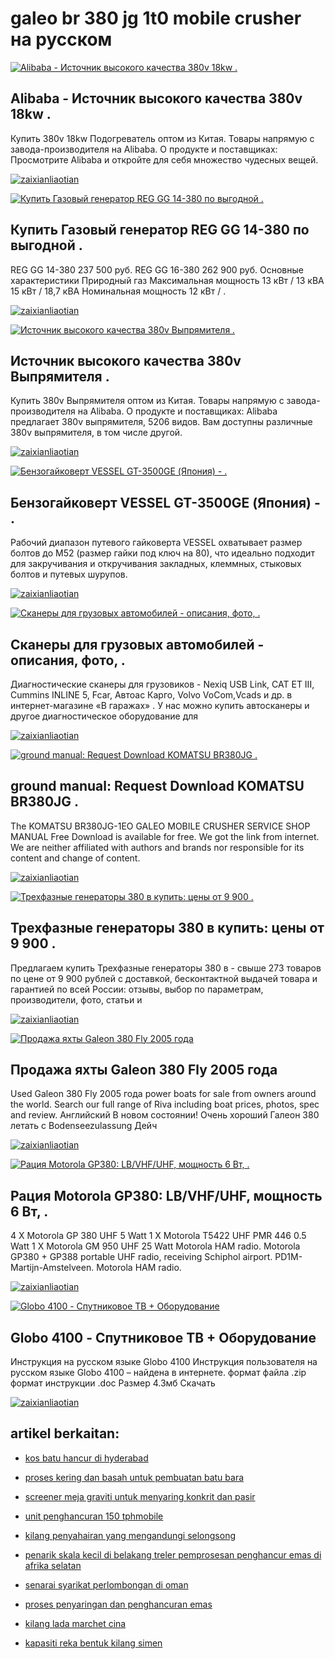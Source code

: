 # galeo br 380 jg 1t0 mobile crusher на русском
<a href="https://mnn.zoosnet.net/LR/Chatpre.aspx?id=MNN94995150&p=https://topgrinding.com/" target="_blank">![Alibaba - Источник высокого качества 380v 18kw .](https://github.com/technlg/images/blob/main/40.jpg)</a>
## Alibaba - Источник высокого качества 380v 18kw .
Купить 380v 18kw Подогреватель оптом из Китая. Товары напрямую с завода-производителя на Alibaba. О продукте и поставщиках: Просмотрите Alibaba и откройте для себя множество чудесных вещей.
<a href="https://mnn.zoosnet.net/LR/Chatpre.aspx?id=MNN94995150&p=https://topgrinding.com/" target="_blank"><img src="https://github.com/technlg/images/raw/main/chat11.jpg" alt="zaixianliaotian"/></a><a href="//whatsapp.shibangsoft.com/WhatsApp.php" ><img src="https://github.com/technlg/images/raw/main/chat11.png" alt=""></a>
<a href="https://mnn.zoosnet.net/LR/Chatpre.aspx?id=MNN94995150&p=https://topgrinding.com/" target="_blank">![Купить Газовый генератор REG GG 14-380 по выгодной .](https://github.com/technlg/images/blob/main/9.jpg)</a>
## Купить Газовый генератор REG GG 14-380 по выгодной .
REG GG 14-380 237 500 руб. REG GG 16-380 262 900 руб. Основные характеристики Природный газ Максимальная мощность 13 кВт / 13 кВА 15 кВт / 18,7 кВА Номинальная мощность 12 кВт / .
<a href="https://mnn.zoosnet.net/LR/Chatpre.aspx?id=MNN94995150&p=https://topgrinding.com/" target="_blank"><img src="https://github.com/technlg/images/raw/main/chat11.jpg" alt="zaixianliaotian"/></a><a href="//whatsapp.shibangsoft.com/WhatsApp.php" ><img src="https://github.com/technlg/images/raw/main/chat11.png" alt=""></a>
<a href="https://mnn.zoosnet.net/LR/Chatpre.aspx?id=MNN94995150&p=https://topgrinding.com/" target="_blank">![Источник высокого качества 380v Выпрямителя .](https://github.com/technlg/images/blob/main/13.jpg)</a>
## Источник высокого качества 380v Выпрямителя .
Купить 380v Выпрямителя оптом из Китая. Товары напрямую с завода-производителя на Alibaba. О продукте и поставщиках: Alibaba предлагает 380v выпрямителя, 5206 видов. Вам доступны различные 380v выпрямителя, в том числе другой.
<a href="https://mnn.zoosnet.net/LR/Chatpre.aspx?id=MNN94995150&p=https://topgrinding.com/" target="_blank"><img src="https://github.com/technlg/images/raw/main/chat11.jpg" alt="zaixianliaotian"/></a><a href="//whatsapp.shibangsoft.com/WhatsApp.php" ><img src="https://github.com/technlg/images/raw/main/chat11.png" alt=""></a>
<a href="https://mnn.zoosnet.net/LR/Chatpre.aspx?id=MNN94995150&p=https://topgrinding.com/" target="_blank">![Бензогайковерт VESSEL GT-3500GE (Япония) - .](https://github.com/technlg/images/blob/main/3.jpg)</a>
## Бензогайковерт VESSEL GT-3500GE (Япония) - .
Рабочий диапазон путевого гайковерта VESSEL охватывает размер болтов до М52 (размер гайки под ключ на 80), что идеально подходит для закручивания и откручивания закладных, клеммных, стыковых болтов и путевых шурупов.
<a href="https://mnn.zoosnet.net/LR/Chatpre.aspx?id=MNN94995150&p=https://topgrinding.com/" target="_blank"><img src="https://github.com/technlg/images/raw/main/chat11.jpg" alt="zaixianliaotian"/></a><a href="//whatsapp.shibangsoft.com/WhatsApp.php" ><img src="https://github.com/technlg/images/raw/main/chat11.png" alt=""></a>
<a href="https://mnn.zoosnet.net/LR/Chatpre.aspx?id=MNN94995150&p=https://topgrinding.com/" target="_blank">![Сканеры для грузовых автомобилей - описания, фото, .](https://github.com/technlg/images/blob/main/56.jpg)</a>
## Сканеры для грузовых автомобилей - описания, фото, .
Диагностические сканеры для грузовиков - Nexiq USB Link, CAT ET III, Cummins INLINE 5, Fcar, Автоас Карго, Volvo VoCom,Vcads и др. в интернет-магазине «В гаражах» . У нас можно купить автосканеры и другое диагностическое оборудование для 
<a href="https://mnn.zoosnet.net/LR/Chatpre.aspx?id=MNN94995150&p=https://topgrinding.com/" target="_blank"><img src="https://github.com/technlg/images/raw/main/chat11.jpg" alt="zaixianliaotian"/></a><a href="//whatsapp.shibangsoft.com/WhatsApp.php" ><img src="https://github.com/technlg/images/raw/main/chat11.png" alt=""></a>
<a href="https://mnn.zoosnet.net/LR/Chatpre.aspx?id=MNN94995150&p=https://topgrinding.com/" target="_blank">![ground manual: Request Download KOMATSU BR380JG .](https://github.com/technlg/images/blob/main/5.jpg)</a>
## ground manual: Request Download KOMATSU BR380JG .
The KOMATSU BR380JG-1EO GALEO MOBILE CRUSHER SERVICE SHOP MANUAL Free Download is available for free. We got the link from internet. We are neither affiliated with authors and brands nor responsible for its content and change of content.
<a href="https://mnn.zoosnet.net/LR/Chatpre.aspx?id=MNN94995150&p=https://topgrinding.com/" target="_blank"><img src="https://github.com/technlg/images/raw/main/chat11.jpg" alt="zaixianliaotian"/></a><a href="//whatsapp.shibangsoft.com/WhatsApp.php" ><img src="https://github.com/technlg/images/raw/main/chat11.png" alt=""></a>
<a href="https://mnn.zoosnet.net/LR/Chatpre.aspx?id=MNN94995150&p=https://topgrinding.com/" target="_blank">![Трехфазные генераторы 380 в купить: цены от 9 900 .](https://github.com/technlg/images/blob/main/46.jpg)</a>
## Трехфазные генераторы 380 в купить: цены от 9 900 .
Предлагаем купить Трехфазные генераторы 380 в - свыше 273 товаров по цене от 9 900 рублей с доставкой, бесконтактной выдачей товара и гарантией по всей России: отзывы, выбор по параметрам, производители, фото, статьи и 
<a href="https://mnn.zoosnet.net/LR/Chatpre.aspx?id=MNN94995150&p=https://topgrinding.com/" target="_blank"><img src="https://github.com/technlg/images/raw/main/chat11.jpg" alt="zaixianliaotian"/></a><a href="//whatsapp.shibangsoft.com/WhatsApp.php" ><img src="https://github.com/technlg/images/raw/main/chat11.png" alt=""></a>
<a href="https://mnn.zoosnet.net/LR/Chatpre.aspx?id=MNN94995150&p=https://topgrinding.com/" target="_blank">![Продажа яхты Galeon 380 Fly 2005 года](https://github.com/technlg/images/blob/main/57.jpg)</a>
## Продажа яхты Galeon 380 Fly 2005 года
Used Galeon 380 Fly 2005 года power boats for sale from owners around the world. Search our full range of Riva including boat prices, photos, spec and review. Английский В новом состоянии! Очень хороший Галеон 380 летать с Bodenseezulassung Дейч
<a href="https://mnn.zoosnet.net/LR/Chatpre.aspx?id=MNN94995150&p=https://topgrinding.com/" target="_blank"><img src="https://github.com/technlg/images/raw/main/chat11.jpg" alt="zaixianliaotian"/></a><a href="//whatsapp.shibangsoft.com/WhatsApp.php" ><img src="https://github.com/technlg/images/raw/main/chat11.png" alt=""></a>
<a href="https://mnn.zoosnet.net/LR/Chatpre.aspx?id=MNN94995150&p=https://topgrinding.com/" target="_blank">![Рация Motorola GP380: LB/VHF/UHF, мощность 6 Вт, .](https://github.com/technlg/images/blob/main/17.jpg)</a>
## Рация Motorola GP380: LB/VHF/UHF, мощность 6 Вт, .
4 X Motorola GP 380 UHF 5 Watt 1 X Motorola T5422 UHF PMR 446 0.5 Watt 1 X Motorola GM 950 UHF 25 Watt Motorola HAM radio. Motorola GP380 + GP388 portable UHF radio, receiving Schiphol airport. PD1M-Martijn-Amstelveen. Motorola HAM radio.
<a href="https://mnn.zoosnet.net/LR/Chatpre.aspx?id=MNN94995150&p=https://topgrinding.com/" target="_blank"><img src="https://github.com/technlg/images/raw/main/chat11.jpg" alt="zaixianliaotian"/></a><a href="//whatsapp.shibangsoft.com/WhatsApp.php" ><img src="https://github.com/technlg/images/raw/main/chat11.png" alt=""></a>
<a href="https://mnn.zoosnet.net/LR/Chatpre.aspx?id=MNN94995150&p=https://topgrinding.com/" target="_blank">![Globo 4100 - Спутниковое ТВ + Оборудование](https://github.com/technlg/images/blob/main/65.jpg)</a>
## Globo 4100 - Спутниковое ТВ + Оборудование
Инструкция на русском языке Globo 4100 Инструкция пользователя на русском языке Globo 4100 – найдена в интернете. формат файла .zip формат инструкции .doc Размер 4.3мб Скачать
<a href="https://mnn.zoosnet.net/LR/Chatpre.aspx?id=MNN94995150&p=https://topgrinding.com/" target="_blank"><img src="https://github.com/technlg/images/raw/main/chat11.jpg" alt="zaixianliaotian"/></a><a href="//whatsapp.shibangsoft.com/WhatsApp.php" ><img src="https://github.com/technlg/images/raw/main/chat11.png" alt=""></a>
## artikel berkaitan:
* [kos batu hancur di hyderabad](kos%20batu%20hancur%20di%20hyderabad.md)
* [proses kering dan basah untuk pembuatan batu bara](proses%20kering%20dan%20basah%20untuk%20pembuatan%20batu%20bara.md)
* [screener meja graviti untuk menyaring konkrit dan pasir](screener%20meja%20graviti%20untuk%20menyaring%20konkrit%20dan%20pasir.md)
* [unit penghancuran 150 tphmobile](unit%20penghancuran%20150%20tphmobile.md)
* [kilang penyahairan yang mengandungi selongsong](kilang%20penyahairan%20yang%20mengandungi%20selongsong.md)
* [penarik skala kecil di belakang treler pemprosesan penghancur emas di afrika selatan](penarik%20skala%20kecil%20di%20belakang%20treler%20pemprosesan%20penghancur%20emas%20di%20afrika%20selatan.md)
* [senarai syarikat perlombongan di oman](senarai%20syarikat%20perlombongan%20di%20oman.md)
* [proses penyaringan dan penghancuran emas](proses%20penyaringan%20dan%20penghancuran%20emas.md)
* [kilang lada marchet cina](kilang%20lada%20marchet%20cina.md)
* [kapasiti reka bentuk kilang simen](kapasiti%20reka%20bentuk%20kilang%20simen.md)
